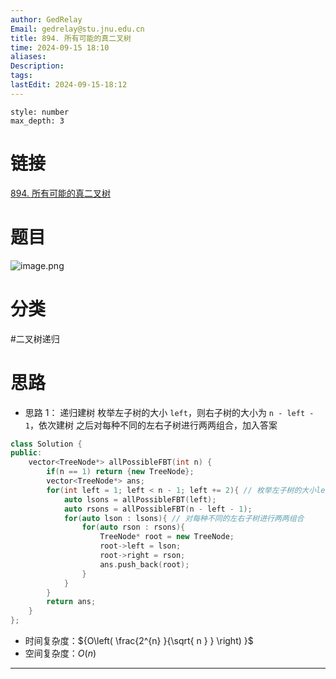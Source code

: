 ```yaml
---
author: GedRelay
Email: gedrelay@stu.jnu.edu.cn
title: 894. 所有可能的真二叉树
time: 2024-09-15 18:10
aliases: 
Description: 
tags: 
lastEdit: 2024-09-15-18:12
---
```


```toc
style: number
max_depth: 3
```

# 链接
[894. 所有可能的真二叉树](https://leetcode.cn/problems/all-possible-full-binary-trees/) 

# 题目
![image.png](https://ged-pic-bed.oss-cn-guangzhou.aliyuncs.com/img/202409151810015.png)


# 分类
#二叉树递归 

# 思路
- 思路 1：
递归建树
枚举左子树的大小 `left`，则右子树的大小为 `n - left - 1`，依次建树
之后对每种不同的左右子树进行两两组合，加入答案


```cpp
class Solution {
public:
    vector<TreeNode*> allPossibleFBT(int n) {
        if(n == 1) return {new TreeNode};
        vector<TreeNode*> ans;
        for(int left = 1; left < n - 1; left += 2){ // 枚举左子树的大小left，则右子树的大小为 n - left - 1
            auto lsons = allPossibleFBT(left);
            auto rsons = allPossibleFBT(n - left - 1);
            for(auto lson : lsons){ // 对每种不同的左右子树进行两两组合
                for(auto rson : rsons){
                    TreeNode* root = new TreeNode;
                    root->left = lson;
                    root->right = rson;
                    ans.push_back(root);
                }
            }
        }
        return ans;
    }
};
```


- 时间复杂度：${O\left( \frac{2^{n} }{\sqrt{ n } }  \right)  }$ 
- 空间复杂度：${O\left( n \right)  }$ 


---

